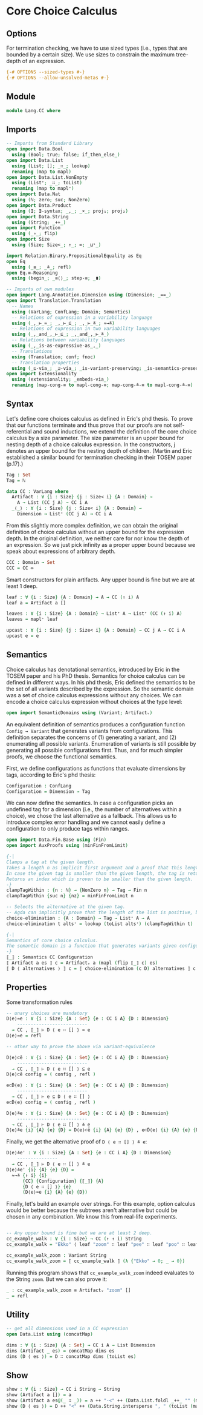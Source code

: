 # Core Choice Calculus

## Options

For termination checking, we have to use sized types (i.e., types that are bounded by a certain size).
We use sizes to constrain the maximum tree-depth of an expression.
```agda
{-# OPTIONS --sized-types #-}
{-# OPTIONS --allow-unsolved-metas #-}
```

## Module

```agda
module Lang.CC where
```

## Imports
```agda
-- Imports from Standard Library
open import Data.Bool
  using (Bool; true; false; if_then_else_)
open import Data.List
  using (List; []; _∷_; lookup)
  renaming (map to mapl)
open import Data.List.NonEmpty
  using (List⁺; _∷_; toList)
  renaming (map to mapl⁺)
open import Data.Nat
  using (ℕ; zero; suc; NonZero)
open import Data.Product
  using (∃; ∃-syntax; _,_; _×_; proj₁; proj₂)
open import Data.String
  using (String; _++_)
open import Function
  using (_∘_; flip)
open import Size
  using (Size; Size<_; ↑_; ∞; _⊔ˢ_)

import Relation.Binary.PropositionalEquality as Eq
open Eq
  using (_≡_; _≗_; refl)
open Eq.≡-Reasoning
  using (begin_; _≡⟨⟩_; step-≡; _∎)

-- Imports of own modules
open import Lang.Annotation.Dimension using (Dimension; _==_)
open import Translation.Translation
  -- Names
  using (VarLang; ConfLang; Domain; Semantics)
  -- Relations of expression in a variability language
  using (_,_⊢_≈_; _,_⊢_⊆_; _,_⊢_≚_; ≈→≚)
  -- Relations of expression in two variability languages
  using (_,_and_,_⊢_⊆_; _,_and_,_⊢_≚_)
  -- Relations between variability languages
  using (_,_is-as-expressive-as_,_)
  -- Translations
  using (Translation; conf; fnoc)
  -- Translation properties
  using (_⊆-via_; _⊇-via_; _is-variant-preserving; _is-semantics-preserving; translation-proves-variant-preservation)
open import Extensionality
  using (extensionality; _embeds-via_)
  renaming (map-cong-≡ to mapl-cong-≡; map-cong-≗-≡ to mapl-cong-≗-≡)
```

## Syntax

Let's define core choices calculus as defined in Eric's phd thesis.
To prove that our functions terminate and thus prove that our proofs are not self-referential and sound inductions, we extend the definition of the core choice calculus by a size parameter.
The size parameter is an upper bound for nesting depth of a choice calculus expression.
In the constructors, j denotes an upper bound for the nesting depth of children.
(Martin and Eric established a similar bound for termination checking in their TOSEM paper (p.17).)
```agda
Tag : Set
Tag = ℕ

data CC : VarLang where
  Artifact : ∀ {i : Size} {j : Size< i} {A : Domain} →
    A → List (CC j A) → CC i A
  _⟨_⟩ : ∀ {i : Size} {j : Size< i} {A : Domain} →
    Dimension → List⁺ (CC j A) → CC i A
```

From this slightly more complex definition, we can obtain the original definition of choice calculus without an upper bound for the expression depth.
In the original definition, we neither care for nor know the depth of an expression.
So we just pick infinity as a proper upper bound because we speak about expressions of arbitrary depth.
```agda
CCC : Domain → Set
CCC = CC ∞
```

Smart constructors for plain artifacts.
Any upper bound is fine but we are at least 1 deep.
```agda
leaf : ∀ {i : Size} {A : Domain} → A → CC (↑ i) A
leaf a = Artifact a []

leaves : ∀ {i : Size} {A : Domain} → List⁺ A → List⁺ (CC (↑ i) A)
leaves = mapl⁺ leaf

upcast : ∀ {i : Size} {j : Size< i} {A : Domain} → CC j A → CC i A
upcast e = e
```

## Semantics

Choice calculus has denotational semantics, introduced by Eric in the TOSEM paper and his PhD thesis.
Semantics for choice calculus can be defined in different ways.
In his phd thesis, Eric defined the semantics to be the set of all variants described by the expression.
So the semantic domain was a set of choice calculus expressions without any choices.
We can encode a choice calculus expression without choices at the type level:
```agda
open import SemanticDomains using (Variant; Artifactᵥ)
```

An equivalent definition of semantics produces a configuration function `Config → Variant` that generates variants from configurations.
This definition separates the concerns of (1) generating a variant, and (2) enumerating all possible variants.
Enumeration of variants is still possible by generating all possible configurations first.
Thus, and for much simpler proofs, we choose the functional semantics.

First, we define configurations as functions that evaluate dimensions by tags, according to Eric's phd thesis:
```agda
Configuration : ConfLang
Configuration = Dimension → Tag
```

We can now define the semantics.
In case a configuration picks an undefined tag for a dimension (i.e., the number of alternatives within a choice), we chose the last alternative as a fallback.
This allows us to introduce complex error handling and we cannot easily define a configuration to only produce tags within ranges.

```agda
open import Data.Fin.Base using (Fin)
open import AuxProofs using (minFinFromLimit)

{-|
Clamps a tag at the given length.
Takes a length n as implicit first argument and a proof that this length is positive as second argument.
In case the given tag is smaller than the given length, the tag is returned, otherwise the length - 1.
Returns an index which is proven to be smaller than the given length.
-}
clampTagWithin : {n : ℕ} → {NonZero n} → Tag → Fin n
clampTagWithin {suc n} {nz} = minFinFromLimit n

-- Selects the alternative at the given tag.
-- Agda can implicitly prove that the length of the list is positive, because it is a non-empty list, and by type inference, it supplies the list length to clampWithin.
choice-elimination : {A : Domain} → Tag → List⁺ A → A
choice-elimination t alts⁺ = lookup (toList alts⁺) (clampTagWithin t)

{-|
Semantics of core choice calculus.
The semantic domain is a function that generates variants given configurations.
-}
⟦_⟧ : Semantics CC Configuration
⟦ Artifact a es ⟧ c = Artifactᵥ a (mapl (flip ⟦_⟧ c) es)
⟦ D ⟨ alternatives ⟩ ⟧ c = ⟦ choice-elimination (c D) alternatives ⟧ c
```

## Properties

Some transformation rules
```agda
-- unary choices are mandatory
D⟨e⟩≈e : ∀ {i : Size} {A : Set} {e : CC i A} {D : Dimension}
    --------------------------
  → CC , ⟦_⟧ ⊢ D ⟨ e ∷ [] ⟩ ≈ e
D⟨e⟩≈e = refl

-- other way to prove the above via variant-equivalence

D⟨e⟩⊂̌e : ∀ {i : Size} {A : Set} {e : CC i A} {D : Dimension}
    --------------------------
  → CC , ⟦_⟧ ⊢ D ⟨ e ∷ [] ⟩ ⊆ e
D⟨e⟩⊂̌e config = ( config , refl )

e⊂̌D⟨e⟩ : ∀ {i : Size} {A : Set} {e : CC i A} {D : Dimension}
    --------------------------
  → CC , ⟦_⟧ ⊢ e ⊆ D ⟨ e ∷ [] ⟩
e⊂̌D⟨e⟩ config = ( config , refl )

D⟨e⟩≚e : ∀ {i : Size} {A : Set} {e : CC i A} {D : Dimension}
    --------------------------
  → CC , ⟦_⟧ ⊢ D ⟨ e ∷ [] ⟩ ≚ e
D⟨e⟩≚e {i} {A} {e} {D} = D⟨e⟩⊂̌e {i} {A} {e} {D} , e⊂̌D⟨e⟩ {i} {A} {e} {D}
```

Finally, we get the alternative proof of `D ⟨ e ∷ [] ⟩ ≚ e`:
```agda
D⟨e⟩≚e' : ∀ {i : Size} {A : Set} {e : CC i A} {D : Dimension}
    ---------------
  → CC , ⟦_⟧ ⊢ D ⟨ e ∷ [] ⟩ ≚ e
D⟨e⟩≚e' {i} {A} {e} {D} =
  ≈→≚ {↑ i} {i}
      {CC} {Configuration} {⟦_⟧} {A}
      {D ⟨ e ∷ [] ⟩} {e}
      (D⟨e⟩≈e {i} {A} {e} {D})
```

Finally, let's build an example over strings. For this example, option calculus would be better because the subtrees aren't alternative but could be chosen in any combination. We know this from real-life experiments.
```agda

-- Any upper bound is fine but we are at least 2 deep.
cc_example_walk : ∀ {i : Size} → CC (↑ ↑ i) String
cc_example_walk = "Ekko" ⟨ leaf "zoom" ∷ leaf "pee" ∷ leaf "poo" ∷ leaf "lick" ∷ [] ⟩

cc_example_walk_zoom : Variant String
cc_example_walk_zoom = ⟦ cc_example_walk ⟧ (λ {"Ekko" → 0; _ → 0})
```

Running this program shows that `cc_example_walk_zoom` indeed evaluates to the String `zoom`.
But we can also prove it:
```agda
_ : cc_example_walk_zoom ≡ Artifactᵥ "zoom" []
_ = refl
```

## Utility

```agda
-- get all dimensions used in a CC expression
open Data.List using (concatMap)

dims : ∀ {i : Size} {A : Set} → CC i A → List Dimension
dims (Artifact _ es) = concatMap dims es
dims (D ⟨ es ⟩) = D ∷ concatMap dims (toList es)
```

## Show

```agda
show : ∀ {i : Size} → CC i String → String
show (Artifact a []) = a
show (Artifact a es@(_ ∷ _)) = a ++ "-<" ++ (Data.List.foldl _++_ "" (mapl show es)) ++ ">-"
show (D ⟨ es ⟩) = D ++ "<" ++ (Data.String.intersperse ", " (toList (mapl⁺ show es))) ++ ">"
```
